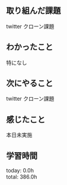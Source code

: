 ## 取り組んだ課題
 twitter クローン課題
## わかったこと
 特になし
## 次にやること
 twitter クローン課題
## 感じたこと
 本日未実施
## 学習時間
today: 0.0h   
total: 386.0h